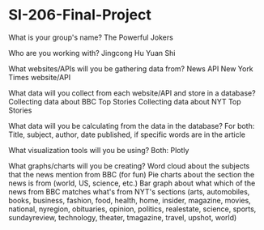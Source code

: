 # SI-206-Final-Project

What is your group's name?
The Powerful Jokers

Who are you working with? 
Jingcong Hu
Yuan Shi

What websites/APIs will you be gathering data from?
News API
New York Times website/API

What data will you collect from each website/API and store in a database?
Collecting data about BBC Top Stories
Collecting data about NYT Top Stories

What data will you be calculating from the data in the database?
For both:
Title, subject, author, date published, if specific words are in the article

What visualization tools will you be using?
Both: Plotly

What graphs/charts will you be creating?
Word cloud about the subjects that the news mention from BBC (for fun)
Pie charts about the section the news is from (world, US, science, etc.)
Bar graph about what which of the news from BBC matches what's from NYT's sections (arts, automobiles, books, business, fashion, food, health, home, insider, magazine, movies, national, nyregion, obituaries, opinion, politics, realestate, science, sports, sundayreview, technology, theater, tmagazine, travel, upshot, world)

